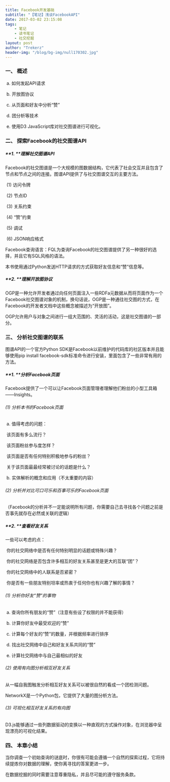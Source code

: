 ```yaml
---
title: Facebook开发基础
subtitle: "【笔记】浅谈FacebookAPI"
date: 2017-03-02 23:15:08
tags: 
	- 笔记
	- 读书笔记
	- 社交挖掘
layout: post
author: "Trekerz"
header-img: "/blog/bg-img/null170302.jpg"
---
```




### 一、   概述

​	a.    如何发起API请求

​	b.    开放图协议

​	c.    从页面和好友中分析“赞”

​	d.    团分析等技术

​	e.    使用D3 JavaScript库对社交图谱进行可视化。

### **二、   探索Facebook的社交图谱API**

##### **1.    **理解社交图谱API

Facebook的社交图谱是一个大规模的图数据结构，它代表了社会交互并且包含了节点和节点之间的连接。图谱API提供了与社交图谱交互的主要方法。

​	(1)  访问令牌

​	(2)  节点ID

​	(3)  关系约束

​	(4)  “赞”约束

​	(5)  调试

​	(6)  JSON响应格式

Facebook查询语言：FQL为查询Facebook的社交图谱提供了另一种很好的选择，并且它有SQL风格的语法。

本书使用通过Python发送HTTP请求的方式获取好友信息和“赞”信息等。

##### **2.    **理解开放图协议

OGP是一种允许开发者通过向任何页面注入一些RDFa元数据从而将页面作为一个Facebook社交图谱对象的机制，换句话说，OGP是一种通往社交图的方式，在Facebook的开发者文档中这些概念被描述为“开放图”。

OGP允许用户与对象之间进行一组大范围的、灵活的活动，这是社交图谱的一部分。

### **三、   分析社交图谱的联系**

图谱API的一个官方Python SDK是Facebook以前维护的代码库的社区版本并且能够使用pip install facebook-sdk标准命令进行安装，里面包含了一些非常有用的方法。

##### **1.    **分析Facebook页面

Facebook提供了一个可以让Facebook页面管理者理解他们粉丝的小型工具箱——Insights。

###### (1)  分析本书的Facebook页面

​	a.    值得考虑的问题：

​		该页面有多么流行？

​		该页面粉丝参与度怎样？

​		该页面是否有任何特别积极地参与的粉丝？

​		关于该页面最最经常被讨论的话题是什么？

​	b.    实体解析的概念和应用（不太重要的内容）

###### (2)  分析并对比可口可乐和百事可乐的Facebook页面

（Facebook的分析并不一定能说明所有问题，你需要自己去寻找各个问题之前是否事先就存在必然或关联的逻辑）

##### **2.    **查看好友关系

一些可以考虑的点：

​	你的社交网络中是否有任何特别明显的话题或特殊兴趣？

​	你的社交网络是否包含许多相互的好友关系甚至是更大的互联“团”？

​	你的社交网络中的人联系是否紧密？

​	你是否有一些朋友特别坦率或热衷于任何你也有兴趣了解的事情？

###### (1)  分析你好友“赞”的事物

​	a.    查询你所有朋友的“赞”（注意有些设了权限的并不能获得）

​	b.    计算你好友中最受欢迎的“赞”

​	c.    计算每个好友的“赞”的数量，并根据频率进行排序

​	d.    找出社交网络中自己和好友关系共同的“赞”

​	e.    计算社交网络中与自己最相似的好友

###### (2)  使用有向图分析相互好友关系

从一幅自我图触发分析相互好友关系可以被很自然的看成一个团检测问题。

NetworkX是一个Python包，它提供了大量的图分析方法。

###### (3)  可视化相互好友关系的有向图

D3.js能够通过一些列数据驱动的变换以一种直观的方式操作对象，在浏览器中呈现漂亮的可视化结果。 

### **四、   本章小结**

当你调查一个初始查询的谜底时，你很有可能会遵循一个自然的探索过程，它将持续提炼你对数据的理解，使你离寻找的答案更进一步。

在数据挖掘的同时需要注意尊重隐私，并且尽可能的遵守服务条款。

<br/>

<br/>